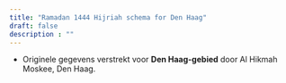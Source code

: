 ```yaml
---
title: "Ramadan 1444 Hijriah schema for Den Haag"
draft: false
description : ""
---
```


* Originele gegevens verstrekt voor **Den Haag-gebied** door Al Hikmah Moskee, Den Haag.

